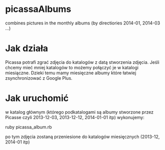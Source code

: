 picassaAlbums
=============

combines pictures in the monthly albums (by directiories 2014-01, 2014-03 ...)



Jak działa
===========
Picassa potrafi zgrać zdjęcia do katalogów z datą stworzenia zdjęcia. Jeśli chcemy mieć mniej katalogów to możemy połączyć je w katalogi miesiączne. Dzieki temu mamy miesięczne albumy które łatwiej zsynchronizować z Google Plus.



Jak uruchomić
===========
w katalog głównym (którego podkatalogami są albumy stworzone przez Picasse czyli 2013-12-03, 2013-12-12, 2014-01-01 itp) wykonujemy:


ruby picassa_album.rb

po tym zdjęcia zostaną przeniesione do katalogów miesięcznych (2013-12, 2014-01 itp)


